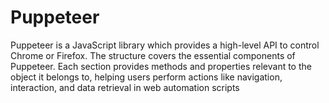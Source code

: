 # Puppeteer
Puppeteer is a JavaScript library which provides a high-level API to control Chrome or Firefox.  The structure covers the essential components of Puppeteer. Each section provides methods and properties relevant to the object it belongs to, helping users perform actions like navigation, interaction, and data retrieval in web automation scripts
